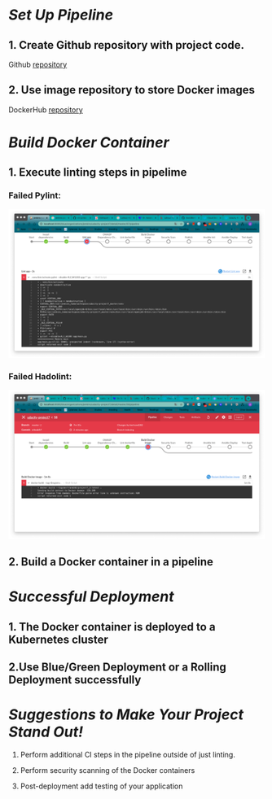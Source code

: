 # ***Set Up Pipeline***
## 1. Create Github repository with project code.
Github [repository](https://github.com/DavidBertrand/udacity-project7)

## 2. Use image repository to store Docker images
DockerHub [repository](https://hub.docker.com/r/bertrand282/project7)

# ***Build Docker Container***

## 1. Execute linting steps in pipelime

### Failed Pylint:
![Failed](screenshots/FailedLint.png)
### Failed Hadolint:
![Failed](screenshots/FailedHadoLint.png)

## 2. Build a Docker container in a pipeline


# ***Successful Deployment***

## 1. The Docker container is deployed to a Kubernetes cluster

## 2.Use Blue/Green Deployment or a Rolling Deployment successfully

# ***Suggestions to Make Your Project Stand Out!***
1. Perform additional CI steps in the pipeline outside of just linting.

2. Perform security scanning of the Docker containers
3. Post-deployment add testing of your application